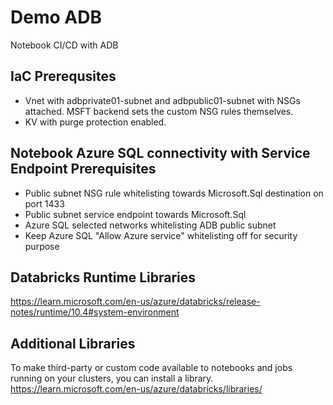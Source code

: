 # Demo ADB
Notebook CI/CD with ADB

## IaC Prerequsites
- Vnet with adbprivate01-subnet and adbpublic01-subnet with NSGs attached. MSFT backend sets the custom NSG rules themselves.
- KV with purge protection enabled.

## Notebook Azure SQL connectivity with Service Endpoint Prerequisites
- Public subnet NSG rule whitelisting towards Microsoft.Sql destination on port 1433
- Public subnet service endpoint towards Microsoft.Sql
- Azure SQL selected networks whitelisting ADB public subnet
- Keep Azure SQL "Allow Azure service" whitelisting off for security purpose

## Databricks Runtime Libraries
https://learn.microsoft.com/en-us/azure/databricks/release-notes/runtime/10.4#system-environment

## Additional Libraries
To make third-party or custom code available to notebooks and jobs running on your clusters, you can install a library.
https://learn.microsoft.com/en-us/azure/databricks/libraries/
